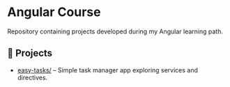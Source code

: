 # Angular Course

Repository containing projects developed during my Angular learning path.

## :open_file_folder: Projects

- [easy-tasks/](./easy-tasks/README.md) – Simple task manager app exploring services and directives.
